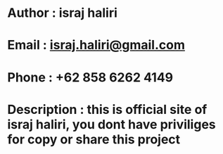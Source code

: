 # Author 	: israj haliri
# Email		: israj.haliri@gmail.com
# Phone		: +62 858 6262 4149
# Description	: this is official site of israj haliri, you dont have priviliges for copy 		  or share this project
